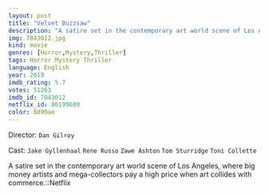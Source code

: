 ```yaml
---
layout: post
title: "Velvet Buzzsaw"
description: "A satire set in the contemporary art world scene of Los Angeles, where big money artists and mega-collectors pay a high price when art collides with commerce.::Netflix.."
img: 7043012.jpg
kind: movie
genres: [Horror,Mystery,Thriller]
tags: Horror Mystery Thriller 
language: English
year: 2019
imdb_rating: 5.7
votes: 51263
imdb_id: 7043012
netflix_id: 80199689
color: 8d99ae
---
```

Director: `Dan Gilroy`  

Cast: `Jake Gyllenhaal` `Rene Russo` `Zawe Ashton` `Tom Sturridge` `Toni Collette` 

A satire set in the contemporary art world scene of Los Angeles, where big money artists and mega-collectors pay a high price when art collides with commerce.::Netflix